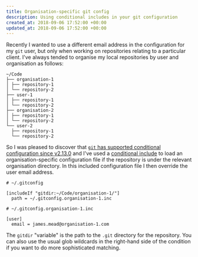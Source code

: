```yaml
---
title: Organisation-specific git config
description: Using conditional includes in your git configuration
created_at: 2018-09-06 17:52:00 +00:00
updated_at: 2018-09-06 17:52:00 +00:00
---
```


Recently I wanted to use a different email address in the configuration for my `git` user, but only when working on repositories relating to a particular client. I've always tended to organise my local repositories by user and organisation as follows:

    ~/Code
    ├── organisation-1
    │ ├── repository-1
    │ └── repository-2
    ├── user-1
    │ ├── repository-1
    │ └── repository-2
    ├── organisation-2
    │ ├── repository-1
    │ └── repository-2
    └── user-2
      ├── repository-1
      └── repository-2

So I was pleased to discover that [`git` has supported conditional configuration since v2.13.0][1] and I've used a [conditional include][2] to load an organisation-specific configuration file if the repository is under the relevant organisation directory. In this included configuration file I then override the user email address.

    # ~/.gitconfig

    [includeIf "gitdir:~/Code/organisation-1/"]
      path = ~/.gitconfig.organisation-1.inc

    # ~/.gitconfig.organisation-1.inc

    [user]
      email = james.mead@organisation-1.com

The `gitdir` "variable" is the path to the `.git` directory for the repository. You can also use the usual glob wildcards in the right-hand side of the condition if you want to do more sophisticated matching.

[1]: https://blog.github.com/2017-05-10-git-2-13-has-been-released/#conditional-configuration
[2]: https://git-scm.com/docs/git-config#_conditional_includes
